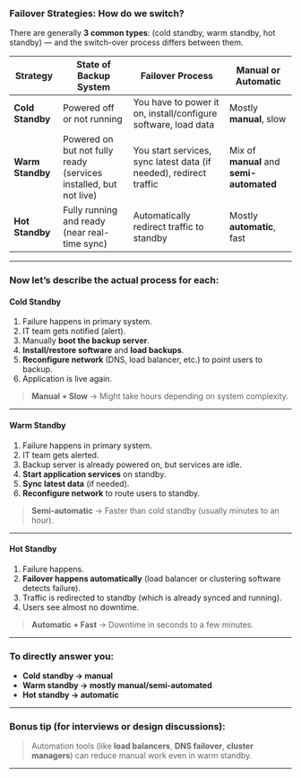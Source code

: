 ### Failover Strategies: How do we switch?

There are generally **3 common types**:
(cold standby, warm standby, hot standby) — and the switch-over process differs between them.

| Strategy         | State of Backup System                                            | Failover Process                                                   | Manual or Automatic                      |
| ---------------- | ----------------------------------------------------------------- | ------------------------------------------------------------------ | ---------------------------------------- |
| **Cold Standby** | Powered off or not running                                        | You have to power it on, install/configure software, load data     | Mostly **manual**, slow                  |
| **Warm Standby** | Powered on but not fully ready (services installed, but not live) | You start services, sync latest data (if needed), redirect traffic | Mix of **manual** and **semi-automated** |
| **Hot Standby**  | Fully running and ready (near real-time sync)                     | Automatically redirect traffic to standby                          | Mostly **automatic**, fast               |

---

### Now let’s describe the **actual process** for each:

#### **Cold Standby**

1. Failure happens in primary system.
2. IT team gets notified (alert).
3. Manually **boot the backup server**.
4. **Install/restore software** and **load backups**.
5. **Reconfigure network** (DNS, load balancer, etc.) to point users to backup.
6. Application is live again.

> **Manual + Slow** → Might take hours depending on system complexity.

---

#### **Warm Standby**

1. Failure happens in primary system.
2. IT team gets alerted.
3. Backup server is already powered on, but services are idle.
4. **Start application services** on standby.
5. **Sync latest data** (if needed).
6. **Reconfigure network** to route users to standby.

> **Semi-automatic** → Faster than cold standby (usually minutes to an hour).

---

#### **Hot Standby**

1. Failure happens.
2. **Failover happens automatically** (load balancer or clustering software detects failure).
3. Traffic is redirected to standby (which is already synced and running).
4. Users see almost no downtime.

> **Automatic + Fast** → Downtime in seconds to a few minutes.

---

### To directly answer you:

* **Cold standby → manual**
* **Warm standby → mostly manual/semi-automated**
* **Hot standby → automatic**

---

### Bonus tip (for interviews or design discussions):

> Automation tools (like **load balancers**, **DNS failover**, **cluster managers**) can reduce manual work even in warm standby.

---
